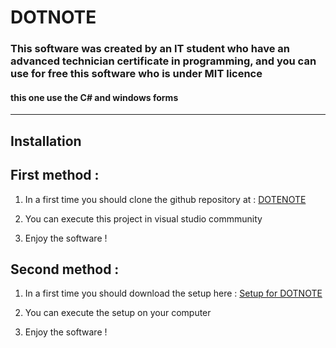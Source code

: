 # __**DOTNOTE**__

### This software was created by an IT student who have an advanced technician certificate in programming, and you can use for free this software who is under MIT licence

#### this one use the C# and windows forms
---------------------------
## **Installation**

## First method :

 1. In a first time you should clone the github repository at : [DOTENOTE](https://github.com/LuidjyAubel/IDE-langage "A nodepad creating in C#")

 3. You can execute this project in visual studio commmunity

10. Enjoy the software !

## Second method :

 1. In a first time you should download the setup here : [Setup for DOTNOTE](aubel-luidjy.alwaysdata.net/download.php "Setup for DOTNOTE")

 3. You can execute the setup on your computer

10. Enjoy the software !


